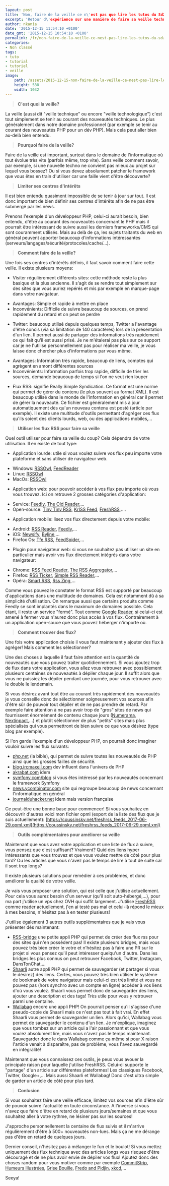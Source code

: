 ```yaml
---
layout: post
title: 'Non, faire de la veille ce n\'est pas que lire les tutos du SdZ'
excerpt: 'Retour d\'expérience sur une manière de faire sa veille technique notamment via les flux RSS avec exemples d\'outils + liste de flux pour un développeur php'
author: nkania
date: '2015-12-15 11:54:10 +0100'
date_gmt: '2015-12-15 10:54:10 +0100'
permalink: /fr/non-faire-de-la-veille-ce-nest-pas-lire-les-tutos-du-sdz/
categories:
- Non classé
tags:
- tuto
- tutorial
- tutoriel
- veille
image:
    path: /assets/2015-12-15-non-faire-de-la-veille-ce-nest-pas-lire-les-tutos-du-sdz/non-veille-sdz.jpg
    height: 588
    width: 1032
---
```



> **C'est quoi la veille?**

La veille (aussi dit "veille technique" ou encore "veille technologique") c'est tout simplement se tenir au courant des nouveautés techniques. Le plus généralement dans notre domaine professionnel (par exemple se tenir au courant des nouveautés PHP pour un dév PHP). Mais cela peut aller bien au-delà bien entendu.

> **Pourquoi faire de la veille?**

Faire de la veille est important, surtout dans le domaine de l'informatique où tout évolue très vite (parfois même, trop vite). Sans veille comment savoir, par exemple, si une nouvelle techno ne convient pas mieux au projet sur lequel vous bossez? Ou si vous devez absolument patcher le framework que vous êtes en train d'utiliser car une faille vient d'être découverte?

> **Limiter ses centres d'intérêts**

Il est bien entendu quasiment impossible de se tenir à jour sur tout. Il est donc important de bien définir ses centres d'intérêts afin de ne pas être submergé par les news.

Prenons l'exemple d'un développeur PHP, celui-ci aurait besoin, bien entendu, d'être au courant des nouveautés concernant le PHP mais il pourrait être intéressant de suivre aussi les derniers frameworks/CMS qui sont couramment utilisés. Mais au delà de ça, les sujets traitants du web en général peuvent apporter beaucoup d'informations intéressantes (serveurs/langages/sécurité/protocoles/cache/...).

> **Comment faire de la veille?**

Une fois ses centres d'intérêts définis, il faut savoir comment faire cette veille. Il existe plusieurs moyens:

- Visiter régulièrement différents sites: cette méthode reste la plus basique et la plus ancienne. Il s'agit de se rendre tout simplement sur des sites que vous auriez repérés et mis par exemple en marque-page dans votre navigateur.
 * Avantages: Simple et rapide à mettre en place
 * Inconvénients: Difficile de suivre beaucoup de sources, on prend rapidement du retard et on peut se perdre

- Twitter: beaucoup utilisé depuis quelques temps, Twitter a l'avantage d'être concis (via sa limitation de 140 caractères) lors de la présentation d'un lien. Il permet aussi de partager des informations très rapidement ce qui fait qu'il est aussi prisé. Je ne m'étalerai pas plus sur ce support car je ne l'utilise personnellement pas pour réaliser ma veille, je vous laisse donc chercher plus d'informations par vous même.
 * Avantages: Information très rapide, beaucoup de liens, comptes qui agrègent en amont différentes sources
 *  Inconvénients: Information parfois trop rapide, difficile de trier les sources, demande beaucoup de temps si l'on ne veut rien louper
 
- Flux RSS: signifie Really Simple Syndication. Ce format est une norme qui permet de gérer du contenu (le plus souvent au format XML). Il est beaucoup utilisé dans le monde de l'information en général car il permet de gérer la nouveauté. Ce fichier est généralement mis à jour automatiquement dès qu'un nouveau contenu est posté (article par exemple). Il existe une multitude d'outils permettant d'agréger ces flux qu'ils soient des clients lourds, web, ou des applications mobiles,...

> **Utiliser les flux RSS pour faire sa veille**

Quel outil utiliser pour faire sa veille du coup? Cela dépendra de votre utilisation. Il en existe de tout type:

- Application lourde: utile si vous voulez suivre vos flux peu importe votre plateforme et sans utiliser de navigateur web.
 *  Windows: [RSSOwl](http://www.rssowl.org/), [FeedReader](http://feedreader.com/download)
 *  Linux: [RSSOwl](http://www.rssowl.org/)
 *  MacOs: [RSSOwl](http://www.rssowl.org/)

- Application web: pour pouvoir accéder à vos flux peu importe où vous vous trouvez. Ici on retrouve 2 grosses catégories d'application:
 *   Service: [Feedly](https://feedly.com/i/welcome), [The Old Reader](https://theoldreader.com/),...
 *   Open-source: [Tiny Tiny RSS](https://tt-rss.org/gitlab/fox/tt-rss/wikis/home), [KrISS Feed](https://github.com/tontof/kriss_feed), [FreshRSS](http://freshrss.org/),....
 
- Application mobile: lisez vos flux directement depuis votre mobile:
 *  Android: [RSS Reader](https://play.google.com/store/apps/details?id=com.madsvyat.simplerssreader&amp;hl=fr), [Feedly](https://play.google.com/store/apps/details?id=com.devhd.feedly&amp;hl=fr),...
 *  iOS: [Newsify](https://itunes.apple.com/fr/app/newsify-your-news-blog-rss/id510153374?mt=8), [Byline](https://itunes.apple.com/fr/app/byline/id284946773?mt=8),...
 *  Firefox Os: [Tfe RSS](https://marketplace.firefox.com/app/tfe-rss/), [FeedSpider](http://www.feedspider.net/),...
 
- Plugin pour navigateur web: si vous ne souhaitez pas utiliser un site en particulier mais avoir vos flux directement intégrés dans votre navigateur:
 *  Chrome: [RSS Feed Reader](https://chrome.google.com/webstore/detail/rss-feed-reader/pnjaodmkngahhkoihejjehlcdlnohgmp), [The RSS Aggregator](https://chrome.google.com/webstore/detail/the-rss-aggregator/ffhafkagcdhnhamiaecajogjcfgienom),...
 *   Firefox: [RSS Ticker](https://addons.mozilla.org/fr/firefox/addon/rss-ticker/), [Simple RSS Reader](https://addons.mozilla.org/fr/firefox/addon/simple-rss-reader-srr/),...
 *  Opéra: [Smart RSS](https://addons.opera.com/fr/extensions/details/smart-rss/?display=en), [Rss Zing](https://addons.opera.com/fr/extensions/details/rss-zing/?display=en),...
 
Comme vous pouvez le constater le format RSS est supporté par beaucoup d'applications dans une multitude de domaines. Cela est notamment dû à sa simplicité d'utilisation. On remarque aussi que certains produits comme Feedly se sont implantés dans le maximum de domaines possible. Cela étant, il reste un service "fermé". Tout comme [Google Reader](http://alternativeto.net/software/google-reader/), si celui-ci est amené à fermer vous n'aurez donc plus accès à vos flux. Contrairement à un application open-souce que vous pouvez héberger n'importe où.

> **Comment trouver des flux?**

Une fois votre application choisie il vous faut maintenant y ajouter des flux à agréger! Mais comment les sélectionner?

Une des choses à laquelle il faut faire attention est la quantité de nouveautés que vous pouvez traiter quotidiennement. Si vous ajoutez trop de flux dans votre application, vous allez vous retrouver avec possiblement plusieurs centaines de nouveautés à dépiler chaque jour. Il suffit alors que vous ne puissiez les dépiler pendant une journée, pour vous retrouver avec le double le lendemain.

Si vous désirez avant tout être au courant très rapidement des nouveautés je vous conseille donc de sélectionner soigneusement vos sources afin d'être sûr de pouvoir tout dépiler et de ne pas prendre de retard. Par exemple faire attention à ne pas avoir trop de "gros" sites de news qui fournissent énormément de contenu chaque jours ([Numerama](http://www.numerama.com/), [Nextinpact](http://www.nextinpact.com/),...) et plutôt sélectionner de plus "petits" sites mais plus spécialisés qui vous permettront de bien suivre ce que vous désirez (type blog par exemple).

Si l'on garde l'exemple d'un développeur PHP, on pourrait donc imaginer vouloir suivre les flux suivants:

- [php.net](http://www.php.net/) (la bible), qui permet de suivre toutes les nouveautés de PHP ainsi que les grosses failles de sécurité.
- [blog.ircmaxell.com](http://blog.ircmaxell.com/) dev influent dans l'univers de PHP
- [akrabat.com](https://akrabat.com/) idem
- [symfony.com/blog](http://symfony.com/blog/) si vous êtes intéressé par les nouveautés concernant le framework Symfony
- [news.ycombinator.com](https://news.ycombinator.com/) site qui regroupe beaucoup de news concernant l'informatique en général
- [journalduhacker.net](https://www.journalduhacker.net/) idem mais version française

Ce peut-être une bonne base pour commencer! Si vous souhaitez en découvrir d'autres voici mon fichier opml (export de la liste des flux que je suis actuellement): [https://coussinsky.net/freshrss_feeds_2017-06-29.opml.xml](https://coussinsky.net/freshrss_feeds_2017-06-29.opml.xml)

> **Outils complémentaires pour améliorer sa veille**

Maintenant que vous avez votre application et une liste de flux à suivre, vous pensez que c'est suffisant? Vraiment? Quid des liens hyper intéressants que vous trouvez et que vous voulez mettre de côté pour plus tard? Ou les articles que vous n'avez pas le temps de lire à tout de suite car il sont trop longs?

Il existe plusieurs solutions pour remédier à ces problèmes, et donc améliorer la qualité de votre veille.

Je vais vous proposer une solution, qui est celle que j'utilise actuellement. Pour cela vous aurez besoin d'un serveur (qu'il soit auto-hébergé,...), pour ma part j'utilise un vps chez OVH qui suffit largement. J'utilise [FreshRSS](http://freshrss.org/) comme reader actuellement, j'en ai testé pas mal et celui-là répond le mieux à mes besoins, n'hésitez pas à en tester plusieurs!

J'utilise également 3 autres outils supplémentaires que je vais vous présenter dés maintenant:

- [RSS-bridge](https://github.com/sebsauvage/rss-bridge) une petite appli PHP qui permet de créer des flux rss pour des sites qui n'en possèdent pas! Il existe plusieurs bridges, mais vous pouvez très bien créer le votre et n'hésitez pas à faire une PR sur le projet si vous pensez qu'il peut intéresser quelqu'un d'autre. Dans les bridges les plus connus on peut retrouver Facebook, Twitter, Instagram, DansTonChat,...
- [Shaarli](https://github.com/shaarli/Shaarli) autre appli PHP qui permet de sauvegarder (et partager si vous le désirez) des liens. Certes, vous pouvez très bien utiliser le système de bookmark de votre navigateur mais celui-ci est très limité et vous ne pouvez pas (hors synchro avec un compte en ligne) accéder à vos liens d'où vous voulez. Shaarli vous permet donc de sauvegarder des liens, ajouter une description et des tags! Très utile pour vous y retrouver parmi une centaine.
- [Wallabag](https://github.com/wallabag/wallabag/) encore une appli PHP! On pourrait penser qu'il s'agisse d'une pseudo-copie de Shaarli mais ce n'est pas tout à fait vrai. En effet Shaarli vous permet de sauvegarder un lien. Alors qu'ici, Wallabag vous permet de sauvegarder le contenu d'un lien. Je m'explique, imaginez que vous tombez sur un article qui a l'air passionnant et que vous voulez absolument lire, mais vous n'avez pas le temps maintenant. Sauvegarder donc le dans Wallabag comme ça même si pour X raison l'article venait à disparaître, pas de problème, vous l'avez sauvegardé en intégralité!

Maintenant que vous connaissez ces outils, je peux vous avouer la principale raison pour laquelle j'utilise FreshRSS. Celui-ci supporte le "partage" d'un article sur différentes plateformes! Les classiques Facebook, Twitter, Google+,... Mais aussi Shaarli et Wallabag! Donc c'est ultra simple de garder un article de côté pour plus tard.

> **Conlusion**

Si vous souhaitez faire une veille efficace, limitez vos sources afin d'être sûr de pouvoir suivre l'actualité en toute circonstance. A l'inverse si vous n'avez que faire d'être en retard de plusieurs jours/semaines et que vous souhaitez aller à votre rythme, ne lésiner pas sur les sources!

J'approche personnellement la centaine de flux suivis et il m'arrive régulièrement d'être à 500+ nouveautés non-lues. Mais ça ne me dérange pas d'être en retard de quelques jours.

Dernier conseil, n'hésitez pas à mélanger le fun et le boulot! Si vous mettez uniquement des flux technique avec des articles longs vous risquez d'être découragé et de ne plus avoir envie de dépiler vos flux! Ajoutez donc des choses random pour vous motiver comme par exemple [CommitStrip](http://www.commitstrip.com/fr/), [Humeurs Illustrées](http://www.luc-damas.fr/humeurs/), [Grise Bouille](http://grisebouille.net/), [Fredo and Pidjin](http://www.pidjin.net/), [xkcd](http://xkcd.com/),...

Seeya!